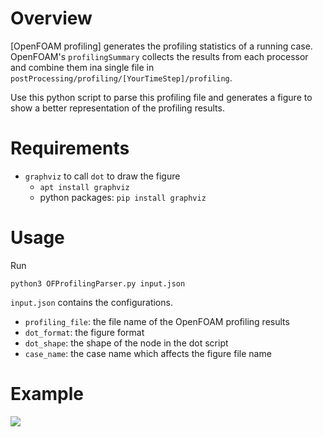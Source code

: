 # Overview

[OpenFOAM profiling] generates the profiling statistics of a running case.
OpenFOAM's `profilingSummary` collects the results from each processor and combine them ina single file in `postProcessing/profiling/[YourTimeStep]/profiling`.

Use this python script to parse this profiling file and generates a figure to show a better representation of the profiling results.

# Requirements

- `graphviz` to call `dot` to draw the figure
  - `apt install graphviz`
  - python packages: `pip install graphviz`

# Usage

Run

```
python3 OFProfilingParser.py input.json
```

`input.json` contains the configurations.

- `profiling_file`: the file name of the OpenFOAM profiling results
- `dot_format`: the figure format
- `dot_shape`: the shape of the node in the dot script
- `case_name`: the case name which affects the figure file name

# Example

<img src="https://raw.github.com/jingchangshi/OpenFOAMProfilingParser/master/OpenFOAM_Profiling_motorBike_GAMG_GridM_Dot.gv.svg">

